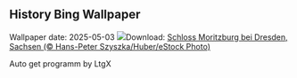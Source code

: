 ## History Bing Wallpaper
Wallpaper date: 2025-05-03
![](https://www.bing.com/th?id=OHR.SchlossMoritzburg_DE-DE9218601077_UHD.jpg&w=1000)Download: [Schloss Moritzburg bei Dresden, Sachsen (© Hans-Peter Szyszka/Huber/eStock Photo)](https://www.bing.com/th?id=OHR.SchlossMoritzburg_DE-DE9218601077_UHD.jpg)

Auto get programm by LtgX
